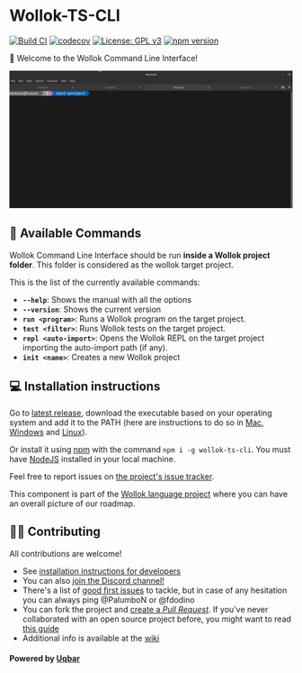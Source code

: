 # Wollok-TS-CLI

[![Build CI](https://github.com/uqbar-project/wollok-ts-cli/actions/workflows/ci.yml/badge.svg)](https://github.com/uqbar-project/wollok-ts-cli/actions/workflows/ci.yml) [![codecov](https://codecov.io/gh/uqbar-project/wollok-ts-cli/graph/badge.svg?token=rpJA6VlVJo)](https://codecov.io/gh/uqbar-project/wollok-ts-cli) [![License: GPL v3](https://img.shields.io/badge/License-GPLv3-blue.svg)](https://www.gnu.org/licenses/gpl-3.0) [![npm version](https://badge.fury.io/js/wollok-ts-cli.svg)](https://badge.fury.io/js/wollok-ts-cli)

🖖 Welcome to the Wollok Command Line Interface!

![demo](./images/demo_ok.gif)

## 🔧 Available Commands

Wollok Command Line Interface should be run **inside a Wollok project folder**. This folder is considered as the wollok target project.

This is the list of the currently available commands:

- **`--help`**: Shows the manual with all the options
- **`--version`**: Shows the current version
- **`run <program>`**: Runs a Wollok program on the target project.
- **`test <filter>`**: Runs Wollok tests on the target project.
- **`repl <auto-import>`**: Opens the Wollok REPL on the target project importing the auto-import path (if any).
- **`init <name>`**: Creates a new Wollok project

## 💻 Installation instructions

Go to [latest release](https://github.com/uqbar-project/wollok-ts-cli/releases/latest), download the executable based on your operating system and add it to the PATH (here are instructions to do so in [Mac](https://apple.stackexchange.com/questions/41542/adding-a-new-executable-to-the-path-environment-variable), [Windows](https://medium.com/@kevinmarkvi/how-to-add-executables-to-your-path-in-windows-5ffa4ce61a53) and [Linux](https://unix.stackexchange.com/questions/183295/adding-programs-to-path)).

Or install it using [npm](https://www.npmjs.com/package/wollok-ts-cli) with the command `npm i -g wollok-ts-cli`. You must have [NodeJS](https://nodejs.org/) installed in your local machine.

Feel free to report issues on [the project's issue tracker](https://github.com/uqbar-project/wollok-ts-cli/issues).

This component is part of the [Wollok language project](https://github.com/uqbar-project/wollok-language) where you can have an overall picture of our roadmap.


## 👩‍💻 Contributing

All contributions are welcome!

- See [installation instructions for developers](https://github.com/uqbar-project/wollok-ts-cli/wiki/Developer-Environment)
- You can also [join the Discord channel!](https://discord.gg/ZstgCPKEaa)
- There's a list of [good first issues](https://github.com/uqbar-project/wollok-lsp-ide/issues?q=is%3Aissue+is%3Aopen+label%3A%22good+first+issue%22) to tackle, but in case of any hesitation you can always ping @PalumboN or @fdodino
- You can fork the project and [create a *Pull Request*](https://help.github.com/articles/creating-a-pull-request-from-a-fork/). If you've never collaborated with an open source project before, you might want to read [this guide](https://akrabat.com/the-beginners-guide-to-contributing-to-a-github-project/)
- Additional info is available at the [wiki](https://github.com/uqbar-project/wollok-ts-cli/wiki)

#### Powered by [Uqbar](https://uqbar.org/)
